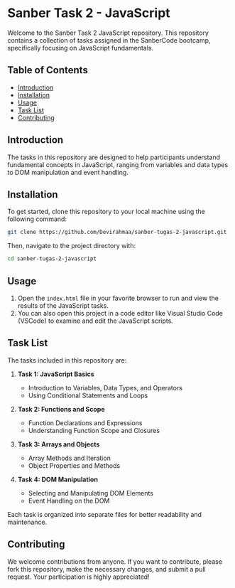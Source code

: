 # Sanber Task 2 - JavaScript

Welcome to the Sanber Task 2 JavaScript repository. This repository contains a collection of tasks assigned in the SanberCode bootcamp, specifically focusing on JavaScript fundamentals.

## Table of Contents

- [Introduction](#introduction)
- [Installation](#installation)
- [Usage](#usage)
- [Task List](#task-list)
- [Contributing](#contributing)

## Introduction

The tasks in this repository are designed to help participants understand fundamental concepts in JavaScript, ranging from variables and data types to DOM manipulation and event handling.

## Installation

To get started, clone this repository to your local machine using the following command:

```bash
git clone https://github.com/Devirahmaa/sanber-tugas-2-javascript.git
```

Then, navigate to the project directory with:

```bash
cd sanber-tugas-2-javascript
```

## Usage

1. Open the `index.html` file in your favorite browser to run and view the results of the JavaScript tasks.
2. You can also open this project in a code editor like Visual Studio Code (VSCode) to examine and edit the JavaScript scripts.

## Task List

The tasks included in this repository are:

1. **Task 1: JavaScript Basics**
   - Introduction to Variables, Data Types, and Operators
   - Using Conditional Statements and Loops

2. **Task 2: Functions and Scope**
   - Function Declarations and Expressions
   - Understanding Function Scope and Closures

3. **Task 3: Arrays and Objects**
   - Array Methods and Iteration
   - Object Properties and Methods

4. **Task 4: DOM Manipulation**
   - Selecting and Manipulating DOM Elements
   - Event Handling on the DOM

Each task is organized into separate files for better readability and maintenance.

## Contributing

We welcome contributions from anyone. If you want to contribute, please fork this repository, make the necessary changes, and submit a pull request. Your participation is highly appreciated!
